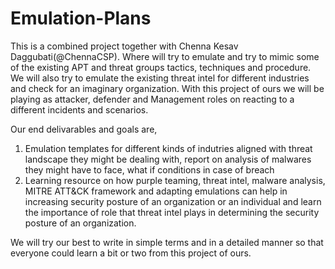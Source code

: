 # Emulation-Plans

This is a combined project together with Chenna Kesav Daggubati(@ChennaCSP). Where will try to emulate and try to mimic some of the existing APT and threat groups tactics, techniques and procedure. We will also try to emulate the existing threat intel for different industries and check for an imaginary organization.
With this project of ours we will be playing as attacker, defender and Management roles on reacting to a different incidents and scenarios.

Our end delivarables and goals are,

1. Emulation templates for different kinds of indutries aligned with threat landscape they might be dealing with, report on analysis of malwares they might have to face, what if conditions in case of breach
2. Learning resource on how purple teaming, threat intel, malware analysis, MITRE ATT&CK framework and adapting emulations can help in increasing security posture of an organization or an individual and learn the importance of role that threat intel plays in determining the security posture of an organization.

We will try our best to write in simple terms and in a detailed manner so that everyone could learn a bit or two from this project of ours.
